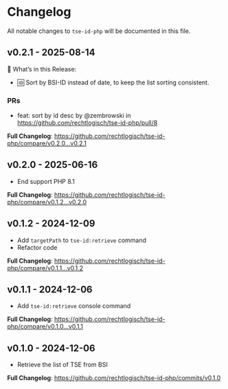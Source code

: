 # Changelog

All notable changes to `tse-id-php` will be documented in this file.

## v0.2.1 - 2025-08-14

🚀 What’s in this Release:

- 🆔 Sort by BSI-ID instead of date, to keep the list sorting consistent.

### PRs

* feat: sort by id desc by @zembrowski in https://github.com/rechtlogisch/tse-id-php/pull/8

**Full Changelog**: https://github.com/rechtlogisch/tse-id-php/compare/v0.2.0...v0.2.1

## v0.2.0 - 2025-06-16

- End support PHP 8.1

**Full Changelog**: https://github.com/rechtlogisch/tse-id-php/compare/v0.1.2...v0.2.0

## v0.1.2 - 2024-12-09

- Add `targetPath` to `tse-id:retrieve` command
- Refactor code

**Full Changelog**: https://github.com/rechtlogisch/tse-id-php/compare/v0.1.1...v0.1.2

## v0.1.1 - 2024-12-06

- Add `tse-id:retrieve` console command

**Full Changelog**: https://github.com/rechtlogisch/tse-id-php/compare/v0.1.0...v0.1.1

## v0.1.0 - 2024-12-06

- Retrieve the list of TSE from BSI

**Full Changelog**: https://github.com/rechtlogisch/tse-id-php/commits/v0.1.0

